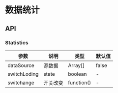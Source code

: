 
# 数据统计

## API

### Statistics

| 参数      | 说明    | 类型         | 默认值 |
|----------|---------------|-------------|-------|
| dataSource | 源数据  | Array[] | false |
| switchLoding |  state | boolean | - |
| switchange |  开关改变 | function() | - |
